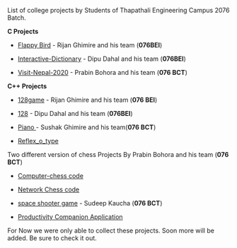 List of college projects by Students of Thapathali Engineering Campus 2076 Batch.


**C Projects**


* [Flappy Bird](https://github.com/rijan7ghimire/fbird.git) - Rijan Ghimire and his team (**076BEI**)

   
   
 * [Interactive-Dictionary](https://github.com/dipudl/Interactive-Dictionary-and-Paragraph-Autocorrect) - Dipu Dahal and his team (**076BEI**)


* [Visit-Nepal-2020](https://github.com/prabinbohara10/Visit-Nepal-2020.git) - Prabin Bohora and his team (**076 BCT**)



**C++ Projects**


* [128game](https://github.com/rijan7ghimire/128game) - Rijan Ghimire and his team (**076 BEI**)


* [128](https://github.com/dipudl/128.git) - Dipu Dahal and his team (**076BEI**)



* [Piano ](https://gitlab.com/sushankgghimire/piano.git) - Sushak Ghimire and his team(**076 BCT**)



* [Reflex_o_type](https://github.com/bikrantbdr/Reflex_o_type.git)



Two different version of chess Projects By Prabin Bohora and his team (**076 BCT**)

* [Computer-chess code](https://github.com/prabinbohara10/Computer-Chess.git)

* [Network Chess code](https://github.com/prabinbohara10/Network-Chess.git)


* [space shooter game](https://github.com/Sudeep-K/SpaceShooter) - Sudeep Kaucha (**076 BCT**)


* [Productivity Companion Application](https://github.com/Despicable-Us/Productivity-Companion)



For Now we were only able to collect these projects. 
Soon more will be added.
Be sure to check it out.




